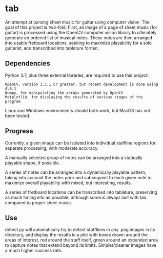 # tab
An attempt at parsing sheet music for guitar using computer vision. The goal of this project is two-fold. First, an image of a page of sheet music (for guitar) is processed using the OpenCV computer vision library to ultimately generate an ordered list of musical notes. These notes are then arranged into usable fretboard locations, seeking to maximize playability for a solo guitarist, and transcribed into tablature format.

## Dependencies
Python 3.7, plus three external libraries, are required to use this project:
```
OpenCV, version 3.3.1 or greater, but recent development is done using 4.0.1
Numpy, for manipulating the arrays generated by OpenCV
Matplotlib, for displaying the results of various stages of the program
```
Linux and Windows environments should both work, but MacOS has not been tested.

## Progress
Currently, a given image can be isolated into individual staffline regions for separate processing, with moderate accuracy.

A manually selected group of notes can be arranged into a statically playable shape, if possible.

A series of notes can be arranged into a dynamically playable pattern, taking into account the notes prior and subsequent to each given note to maximize overall playability with mixed, but interesting, results.

A series of fretboard locations can be transcribed into tablature, preserving as much timing info as possible, although some is always lost with tab compared to proper sheet music.

## Use
detect.py will automatically try to detect stafflines in any .png images in its directory, and display the results in a plot with boxes drawn around the areas of interest, red around the staff itself, green around an expanded area to capture notes that extend beyond its limits. Simpler/cleaner images have a much higher success rate.
